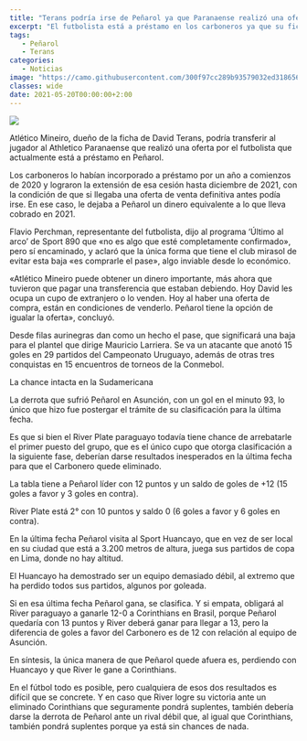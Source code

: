 ```yaml
---
title: "Terans podría irse de Peñarol ya que Paranaense realizó una oferta por él"
excerpt: "El futbolista está a préstamo en los carboneros ya que su ficha pertenece al Atlético Mineiro."
tags:
   - Peñarol
   - Terans
categories:
   - Noticias
image: "https://camo.githubusercontent.com/300f97cc289b93579032ed31865600ce951d2c1e4252b378ab315ca3bce7416d/68747470733a2f2f7777772e72657075626c6963612e636f6d2e75792f77702d636f6e74656e742f75706c6f6164732f323032312f30352f50656e61726f6c2d382e6a7067"
classes: wide
date: 2021-05-20T00:00:00+2:00
---
```



<img src="https://camo.githubusercontent.com/300f97cc289b93579032ed31865600ce951d2c1e4252b378ab315ca3bce7416d/68747470733a2f2f7777772e72657075626c6963612e636f6d2e75792f77702d636f6e74656e742f75706c6f6164732f323032312f30352f50656e61726f6c2d382e6a7067">


Atlético Mineiro, dueño de la ficha de David Terans, podría transferir al jugador al Athletico Paranaense que realizó una oferta por el futbolista que actualmente está a préstamo en Peñarol.


Los carboneros lo habían incorporado a préstamo por un año a comienzos de 2020 y lograron la extensión de esa cesión hasta diciembre de 2021, con la condición de que si llegaba una oferta de venta definitiva antes podía irse. En ese caso, le dejaba a Peñarol un dinero equivalente a lo que lleva cobrado en 2021.


Flavio Perchman, representante del futbolista, dijo al programa ‘Último al arco’ de Sport 890 que «no es algo que esté completamente confirmado», pero sí encaminado, y aclaró que la única forma que tiene el club mirasol de evitar esta baja «es comprarle el pase», algo inviable desde lo económico.


«Atlético Mineiro puede obtener un dinero importante, más ahora que tuvieron que pagar una transferencia que estaban debiendo. Hoy David les ocupa un cupo de extranjero o lo venden. Hoy al haber una oferta de compra, están en condiciones de venderlo. Peñarol tiene la opción de igualar la oferta», concluyó.


Desde filas aurinegras dan como un hecho el pase, que significará una baja para el plantel que dirige Mauricio Larriera. Se va un atacante que anotó 15 goles en 29 partidos del Campeonato Uruguayo, además de otras tres conquistas en 15 encuentros de torneos de la Conmebol.


La chance intacta en la Sudamericana


La derrota que sufrió Peñarol en Asunción, con un gol en el minuto 93, lo único que hizo fue postergar el trámite de su clasificación para la última fecha.


Es que si bien el River Plate paraguayo todavía tiene chance de arrebatarle el primer puesto del grupo, que es el único cupo que otorga clasificación a la siguiente fase, deberían darse resultados inesperados en la última fecha para que el Carbonero quede eliminado.


La tabla tiene a Peñarol líder con 12 puntos y un saldo de goles de +12 (15 goles a favor y 3 goles en contra).


River Plate está 2° con 10 puntos y saldo 0 (6 goles a favor y 6 goles en contra).


En la última fecha Peñarol visita al Sport Huancayo, que en vez de ser local en su ciudad que está a 3.200 metros de altura, juega sus partidos de copa en Lima, donde no hay altitud.


El Huancayo ha demostrado ser un equipo demasiado débil, al extremo que ha perdido todos sus partidos, algunos por goleada.


Si en esa última fecha Peñarol gana, se clasifica. Y si empata, obligará al River paraguayo a ganarle 12-0 a Corinthians en Brasil, porque Peñarol quedaría con 13 puntos y River deberá ganar para llegar a 13, pero la diferencia de goles a favor del Carbonero es de 12 con relación al equipo de Asunción.


En síntesis, la única manera de que Peñarol quede afuera es, perdiendo con Huancayo y que River le gane a Corinthians.


En el fútbol todo es posible, pero cualquiera de esos dos resultados es difícil que se concrete. Y en caso que River logre su victoria ante un eliminado Corinthians que seguramente pondrá suplentes, también debería darse la derrota de Peñarol ante un rival débil que, al igual que Corinthians, también pondrá suplentes porque ya está sin chances de nada.


